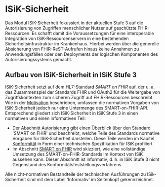 # ISiK-Sicherheit

Das Modul ISiK-Sicherheit fokussiert in der aktuellen Stufe 3 auf die Autorisierung von Zugriffen menschlicher Nutzer auf geschützte FHIR-Ressourcen. Es schafft damit die Voraussetzungen für eine interoperable Integration von ISiK-Ressourcenservern in eine bestehenden Sicherheitsinfrastruktur im Krankenhaus. Hierbei werden über die generelle Absicherung von FHIR-ReST-Aufrufen hinaus keine Annahmen zu Anwendungsfällen oder den Deployments der logischen Komponenten des Autorisierungssystems gemacht. 

## Aufbau von ISiK-Sicherheit in ISiK Stufe 3
ISiK-Sicherheit setzt auf dem HL7-Standard _SMART on FHIR_ auf, der u. a. das Zusammenspiel der Standards FHIR und OAuth2 für die Weitergabe von Zugriffskontexten zum sicheren Zugriff auf FHIR-Ressourcen beschreibt. Wie in der [Motivation](Motivation.md) beschrieben, umfassen die normativen Vorgaben von ISiK-Sicherheit jedoch nur eine Untermenge des SMART-on-FHIR-API. Entsprechend gliedert sich ISiK-Sicherheit in ISiK Stufe 3 in einen normativen und einen informativen Teil:
* Der Abschnitt [Autorisierung](ISiKAutorisierung.md) gibt einen Überblick über den Standard 'SMART on FHIR' und beschreibt, welche Teile des Standards normative Vorgaben für ISiK-Sicherheit darstellen. Diese Teile werden im Kapitel [Konformität](Conformance.md) in Form einer technischen Spezifikation für ISiK profiliert
* Im Abschnitt [SMART on FHIR](ISiKundSMART) wird skizziert, wie eine vollständige Umsetzung des SMART-on-FHIR-Standards im Kontext von ISiK aussehen kann. Dieser Abschnitt ist informativ, d. h. in ISiK Stufe 3 nicht Gegenstand des Konformitätsfeststellungsverfahrens.

Alle nicht-normativen Bestandteile der technischen Ausführungen zu ISik-Sicherheit sind mit dem Label 'Informativ' im Seitenkopf gekennzeichnet.
